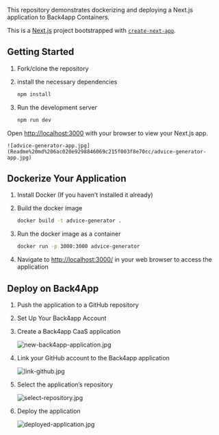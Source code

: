 This repository demonstrates dockerizing and deploying a Next.js application to Back4app Containers.

This is a [Next.js](https://nextjs.org/) project bootstrapped with [`create-next-app`](https://github.com/vercel/next.js/tree/canary/packages/create-next-app).

## Getting Started

1. Fork/clone the repository
2. install the necessary dependencies
    
    ```bash
    npm install
    ```
    
3. Run the development server
    
    ```bash
    npm run dev
    ```
    
Open [http://localhost:3000](http://localhost:3000) with your browser to view your Next.js app.

    ![advice-generator-app.jpg](Readme%20md%206ac020e9298846069c215f003f8e70cc/advice-generator-app.jpg)
    

## Dockerize Your Application

1. Install Docker (If you haven’t installed it already)
2. Build the docker image
    
    ```bash
    docker build -t advice-generator .
    ```
    
3. Run the docker image as a container
    
    ```bash
    docker run -p 3000:3000 advice-generator
    ```
    
4. Navigate to [http://localhost:3000/](HTTP://localhost:3000/) in your web browser to access the application

## Deploy on Back4App

1. Push the application to a GitHub repository
2. Set Up Your Back4app Account
3. Create a Back4app CaaS application 

    
    ![new-back4app-application.jpg](Readme%20md%206ac020e9298846069c215f003f8e70cc/new-back4app-application.jpg)
    
4. Link your GitHub account to the Back4app application
    
    ![link-github.jpg](Readme%20md%206ac020e9298846069c215f003f8e70cc/link-github.jpg)
    
5. Select the application’s repository
    
    ![select-repository.jpg](Readme%20md%206ac020e9298846069c215f003f8e70cc/select-repository.jpg)
    
6. Deploy the application
    
    ![deployed-application.jpg](Readme%20md%206ac020e9298846069c215f003f8e70cc/deployed-application.jpg)


